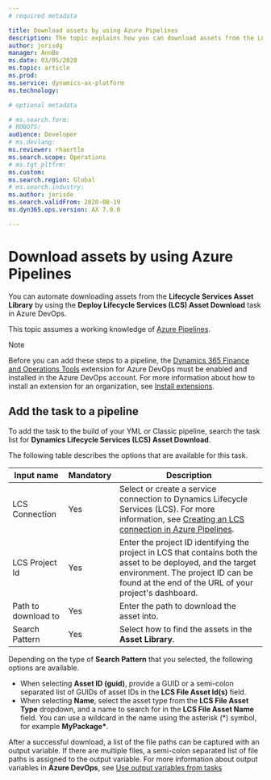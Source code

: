 ```yaml
---
# required metadata

title: Download assets by using Azure Pipelines
description: The topic explains how you can download assets from the LCS asset library using Azure Pipelines.
author: jorisdg
manager: AnnBe
ms.date: 03/05/2020
ms.topic: article
ms.prod: 
ms.service: dynamics-ax-platform
ms.technology: 

# optional metadata

# ms.search.form: 
# ROBOTS: 
audience: Developer
# ms.devlang: 
ms.reviewer: rhaertle
ms.search.scope: Operations
# ms.tgt_pltfrm: 
ms.custom:
ms.search.region: Global
# ms.search.industry: 
ms.author: jorisde
ms.search.validFrom: 2020-08-19
ms.dyn365.ops.version: AX 7.0.0

---
```


# Download assets by using Azure Pipelines

You can automate downloading assets from the **Lifecycle Services Asset Library** by using the **Deploy Lifecycle Services (LCS) Asset Download** task in Azure DevOps.

This topic assumes a working knowledge of [Azure Pipelines](https://docs.microsoft.com/azure/devops/pipelines/get-started/pipelines-get-started).

> [!NOTE]
> Before you can add these steps to a pipeline, the [Dynamics 365 Finance and Operations Tools](https://marketplace.visualstudio.com/items?itemName=Dyn365FinOps.dynamics365-finops-tools) extension for Azure DevOps must be enabled and installed in the Azure DevOps account. For more information about how to install an extension for an organization, see [Install extensions](https://docs.microsoft.com/azure/devops/marketplace/install-extension?view=azure-devops&tabs=browser).

## Add the task to a pipeline

To add the task to the build of your YML or Classic pipeline, search the task list for **Dynamics Lifecycle Services (LCS) Asset Download**.

The following table describes the options that are available for this task.

| Input name | Mandatory | Description |
| --- | --- | --- |
| LCS Connection | Yes | Select or create a service connection to Dynamics Lifecycle Services (LCS). For more information, see [Creating an LCS connection in Azure Pipelines](pipeline-lcs-connection.md). |
| LCS Project Id | Yes | Enter the project ID identifying the project in LCS that contains both the asset to be deployed, and the target environment. The project ID can be found at the end of the URL of your project's dashboard. |
| Path to download to | Yes | Enter the path to download the asset into. |
| Search Pattern | Yes | Select how to find the assets in the **Asset Library**. |

Depending on the type of **Search Pattern** that you selected, the following options are available.

* When selecting **Asset ID (guid)**, provide a GUID or a semi-colon separated list of GUIDs of asset IDs in the **LCS File Asset Id(s)** field.
* When selecting **Name**, select the asset type from the **LCS File Asset Type** dropdown, and a name to search for in the **LCS File Asset Name** field. You can use a wildcard in the name using the asterisk (\*) symbol, for example **MyPackage\***.

After a successful download, a list of the file paths can be captured with an output variable. If there are multiple files, a semi-colon separated list of file paths is assigned to the output variable. For more information about output variables in **Azure DevOps**, see [Use output variables from tasks](https://docs.microsoft.com/azure/devops/pipelines/process/variables?view=azure-devops&tabs=yaml%2Cbatch#use-output-variables-from-tasks)
